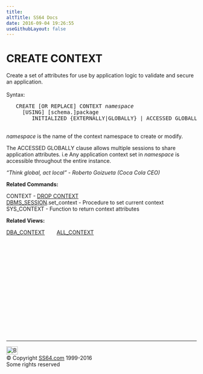 ```yaml
---
title:
altTitle: SS64 Docs
date: 2016-09-04 19:26:55
useGithubLayout: false
---
```

<!-- #BeginLibraryItem "/Library/head_ora.lbi" --><!-- #EndLibraryItem --><h1>CREATE CONTEXT</h1> 
<p>Create a set of attributes for use by application logic to validate 
  and secure an application.<br>
  <br>
  Syntax:</p>
<pre>   CREATE [OR REPLACE] CONTEXT <i>namespace</i>
     [USING] [schema.]package
        INITIALIZED {EXTERNALLY|GLOBALLY} | ACCESSED GLOBALLY
</pre>
<p><br>
<i>namespace</i> is the name of the context namespace to create or modify.</p>
<p>The ACCESSED GLOBALLY clause allows multiple sessions to
    share application attributes. i.e Any application context set in <i>namespace</i> is
    accessible  throughout
    the entire instance.</p>
<p class="quote"><i> “Think global, act local” - Roberto Goizueta (Coca Cola CEO) </i></p>
<p><b>Related Commands:</b></p>
<p>CONTEXT - <a href="context_d.html">DROP CONTEXT</a><br>
  <a href="../orap/DBMS_SESSION.html">DBMS_SESSION</a>.set_context - Procedure 
  to set current context<br>
  SYS_CONTEXT - Function to return context attributes </p>
<p><b>Related Views:</b></p>
<p class="code"> <a href="../orad/DBA_CONTEXT.html">DBA_CONTEXT</a>&nbsp;&nbsp;&nbsp;&nbsp;&nbsp;&nbsp;&nbsp;&nbsp;<a href="../orad/ALL_CONTEXT.html">ALL_CONTEXT</a></p><!-- #BeginLibraryItem "/Library/foot_ora.lbi" --><p>
<!-- oracle-footer -->
<ins class="adsbygoogle" style="display:inline-block;width:300px;height:250px" data-ad-client="ca-pub-6140977852749469" data-ad-slot="4275490898"></ins>
<script>
(adsbygoogle = window.adsbygoogle || []).push({});
</script></p>
<hr>
<div id="bl" class="footer"><a href="context_c.html#"><img src="../images/top.png" width="30" height="22" alt="Back to the Top"></a></div>
<div id="br" class="footer, tagline">© Copyright <a href="../index.html">SS64.com</a> 1999-2016<br>
Some rights reserved</div><!-- #EndLibraryItem -->


